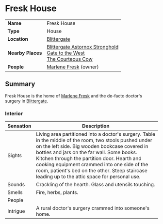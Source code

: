 # Fresk House

|||
| --- | --- |
| **Name** | Fresk House | place.4
| **Type** | House |
| **Location** | [Blittergate](../../towns/blittergate.md) |
| **Nearby Places** | [Blittergate Astornox Stronghold](../../strongholds/blittergate-astornox-stronghold.md)<br>[Gate to the West](../inns-taverns/gate-to-the-west.md)<br>[The Courteous Cow](../inns-taverns/the-courteous-cow.md) |
| **People** | [Marlene Fresk](../../../characters/marlene-fresk.md) (owner) |

## Summary

Fresk House is the home of [Marlene Fresk](../../../characters/marlene-fresk.md) and the de-facto doctor's surgery in [Blittergate](../../towns/blittergate.md).

### Interior

| Sensation | Description |
| ---- | --- |
| Sights | Living area partitioned into a doctor's surgery. Table in the middle of the room, two stools pushed under on the left side. Big wooden bookcase covered in bottles and jars on the far wall. Some books.<br>Kitchen through the partition door. Hearth and cooking equipment crammed into one side of the room, patient's bed on the other. Steep staircase leading up to the attic space for personal use. |
| Sounds | Crackling of the hearth. Glass and utensils touching. |
| Smells | Fire, herbs, plants. |
| People | |
| Intrigue | A rural doctor's surgery crammed into someone's home. |
